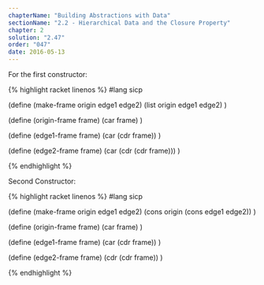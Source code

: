 ```yaml
---
chapterName: "Building Abstractions with Data"
sectionName: "2.2 - Hierarchical Data and the Closure Property"
chapter: 2
solution: "2.47"
order: "047"
date: 2016-05-13
---
```


For the first constructor:

{% highlight racket linenos %}
#lang sicp

(define (make-frame origin edge1 edge2)
   (list origin edge1 edge2)
)

(define (origin-frame frame)
   (car frame)
)

(define (edge1-frame frame)
   (car (cdr frame))
)

(define (edge2-frame frame)
   (car (cdr (cdr frame)))
)

{% endhighlight %}

Second Constructor:
        
{% highlight racket linenos %}
#lang sicp

(define (make-frame origin edge1 edge2)
  (cons origin (cons edge1 edge2))
)
  
(define (origin-frame frame)
   (car frame)
)

(define (edge1-frame frame)
   (car (cdr frame))
)

(define (edge2-frame frame)
   (cdr (cdr frame))
)

{% endhighlight %}
        